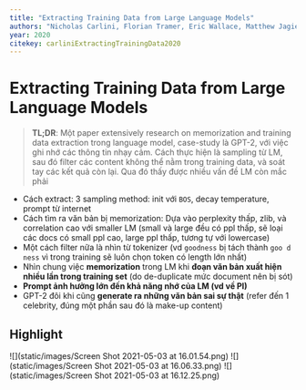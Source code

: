 ```yaml
---
title: "Extracting Training Data from Large Language Models"
authors: "Nicholas Carlini, Florian Tramer, Eric Wallace, Matthew Jagielski, Ariel Herbert-Voss, Katherine Lee, Adam Roberts, Tom Brown, Dawn Song, Ulfar Erlingsson, Alina Oprea, Colin Raffel"
year: 2020
citekey: carliniExtractingTrainingData2020
---
```


# Extracting Training Data from Large Language Models
> **TL;DR**: Một paper extensively research on memorization and training data extraction trong language model, case-study là GPT-2, với việc ghi nhớ các thông tin nhạy cảm. Cách thực hiện là sampling từ LM, sau đó filter các content không thể nằm trong training data, và soát tay các kết quả còn lại. Qua đó thấy được nhiều vấn đề LM còn mắc phải

 - Cách extract: 3 sampling method: init với `BOS`, decay temperature, prompt từ internet
 - Cách tìm ra văn bản bị memorization: Dựa vào perplexity thấp, zlib, và correlation cao với smaller LM (small và large đều có ppl thấp, sẽ loại các docs có small ppl cao, large ppl thấp, tương tự với lowercase)
 - Một cách filter nữa là nhìn từ tokenizer (vd `goodness` bị tách thành `goo d ness` vì trong training sẽ luôn chọn token có length lớn nhất)
  - Nhìn chung việc **memorization** trong LM khi **đoạn văn bản xuất hiện nhiều lần trong training set** (do de-duplicate mức document nên bị sót)
  - **Prompt ảnh hưởng lớn đến khả năng nhớ của LM (vd về PI)**
  - GPT-2 đôi khi cũng **generate ra những văn bản sai sự thật** (refer đến 1 celebrity, đúng một phần sau đó là make-up content)
## Highlight
![](static/images/Screen Shot 2021-05-03 at 16.01.54.png)
![](static/images/Screen Shot 2021-05-03 at 16.06.33.png)
![](static/images/Screen Shot 2021-05-03 at 16.12.25.png)